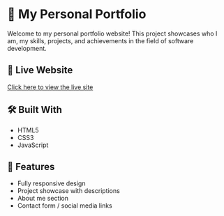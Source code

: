 # 💼 My Personal Portfolio

Welcome to my personal portfolio website! This project showcases who I am, my skills, projects, and achievements in the field of software development.

## 🔗 Live Website
[Click here to view the live site](https://yourusername.github.io/portfolio)

## 🛠️ Built With
- HTML5
- CSS3
- JavaScript

## 📁 Features
- Fully responsive design
- Project showcase with descriptions
- About me section
- Contact form / social media links
